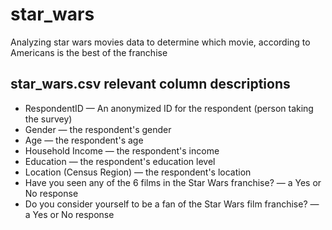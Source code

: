 # star_wars
Analyzing star wars movies data to determine which movie, according to Americans is the best of the franchise
## star_wars.csv relevant column descriptions
* RespondentID — An anonymized ID for the respondent (person taking the survey)
* Gender — the respondent's gender
* Age — the respondent's age
* Household Income — the respondent's income
* Education — the respondent's education level
* Location (Census Region) — the respondent's location
* Have you seen any of the 6 films in the Star Wars franchise? — a Yes or No response
* Do you consider yourself to be a fan of the Star Wars film franchise? — a Yes or No response
